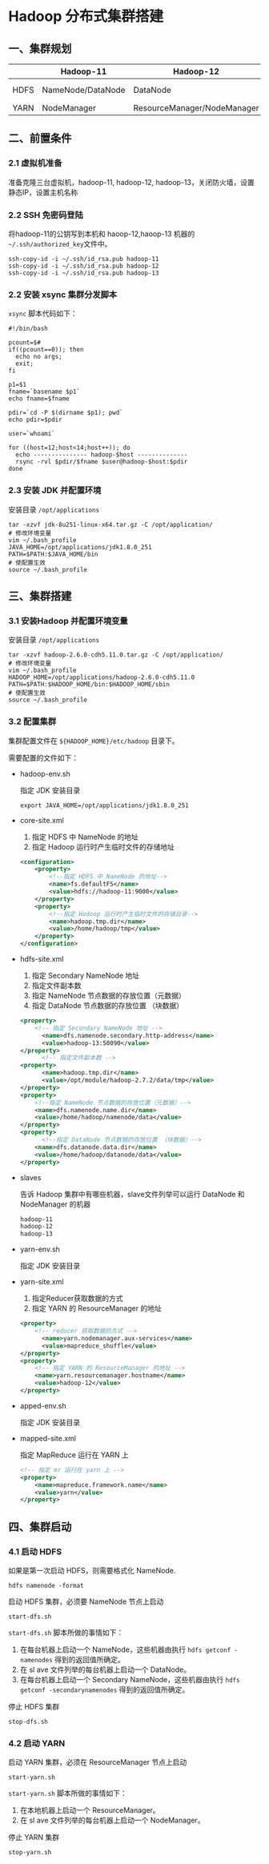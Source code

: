# Hadoop 分布式集群搭建

## 一、集群规划

|      | Hadoop-11         | Hadoop-12                   | Hadoop-13          |
| ---- | ----------------- | --------------------------- | ------------------ |
| HDFS | NameNode/DataNode | DataNode                    | Secondary NameNode |
| YARN | NodeManager       | ResourceManager/NodeManager | NodeManager        |

## 二、前置条件

### 2.1 虚拟机准备

准备克隆三台虚拟机，hadoop-11, hadoop-12, hadoop-13，关闭防火墙，设置静态IP，设置主机名称

### 2.2 SSH 免密码登陆

将hadoop-11的公钥写到本机和 haoop-12,haoop-13 机器的`~/.ssh/authorized_key`文件中。

```shell
ssh-copy-id -i ~/.ssh/id_rsa.pub hadoop-11
ssh-copy-id -i ~/.ssh/id_rsa.pub hadoop-12
ssh-copy-id -i ~/.ssh/id_rsa.pub hadoop-13
```

### 2.2 安装 xsync 集群分发脚本

`xsync` 脚本代码如下：

```shell
#!/bin/bash

pcount=$#
if((pcount==0)); then
  echo no args;
  exit;
fi

p1=$1
fname=`basename $p1`
echo fname=$fname

pdir=`cd -P $(dirname $p1); pwd`
echo pdir=$pdir

user=`whoami`

for ((host=12;host<14;host++)); do
  echo --------------- hadoop-$host --------------
  rsync -rvl $pdir/$fname $user@hadoop-$host:$pdir
done
```

### 2.3 安装 JDK 并配置环境

安装目录 `/opt/applications`

```shell
tar -xzvf jdk-8u251-linux-x64.tar.gz -C /opt/application/
# 修改环境变量
vim ~/.bash_profile
JAVA_HOME=/opt/applications/jdk1.8.0_251
PATH=$PATH:$JAVA_HOME/bin
# 使配置生效
source ~/.bash_profile
```

## 三、集群搭建

### 3.1 安装Hadoop 并配置环境变量

安装目录 `/opt/applications`

```shell
tar -xzvf hadoop-2.6.0-cdh5.11.0.tar.gz -C /opt/application/
# 修改环境变量
vim ~/.bash_profile
HADOOP_HOME=/opt/applications/hadoop-2.6.0-cdh5.11.0
PATH=$PATH:$HADOOP_HOME/bin:$HADOOP_HOME/sbin
# 使配置生效
source ~/.bash_profile
```

### 3.2 配置集群

集群配置文件在 `${HADOOP_HOME}/etc/hadoop` 目录下。

需要配置的文件如下：

* hadoop-env.sh

  指定 JDK 安装目录

  ```shell
  export JAVA_HOME=/opt/applications/jdk1.8.0_251
  ```

* core-site.xml

  1. 指定 HDFS 中 NameNode 的地址
  2. 指定 Hadoop 运行时产生临时文件的存储地址

  ```xml
  <configuration>
      <property>
          <!--指定 HDFS 中 NameNode 的地址-->
          <name>fs.defaultFS</name>
          <value>hdfs://hadoop-11:9000</value>
      </property>
      <property>
          <!--指定 Hadoop 运行时产生临时文件的存储目录-->
          <name>hadoop.tmp.dir</name>
          <value>/home/hadoop/tmp</value>
      </property>
  </configuration>
  ```

* hdfs-site.xml

  1. 指定 Secondary NameNode 地址
  2. 指定文件副本数
  3. 指定 NameNode 节点数据的存放位置（元数据）
  4. 指定 DataNode 节点数据的存放位置 （块数据）

  ```xml
  <property> 
      <!-- 指定 Secondary NameNode 地址 -->
    	<name>dfs.namenode.secondary.http-address</name> 
     	<value>hadoop-13:50090</value>
  </property>
  		<!-- 指定文件副本数 --> 
  <property>
  		<name>hadoop.tmp.dir</name>
  		<value>/opt/module/hadoop-2.7.2/data/tmp</value> 
  </property>
  <property>
      <!--指定 NameNode 节点数据的存放位置（元数据）-->
      <name>dfs.namenode.name.dir</name>
      <value>/home/hadoop/namenode/data</value>
  </property>
  <property>
        <!--指定 DataNode 节点数据的存放位置 （块数据）-->
      <name>dfs.datanode.data.dir</name>
      <value>/home/hadoop/datanode/data</value>
  </property>
  ```

* slaves

  告诉 Hadoop 集群中有哪些机器，slave文件列举可以运行 DataNode 和 NodeManager 的机器

  ```xml
  hadoop-11
  hadoop-12
  hadoop-13
  ```

* yarn-env.sh

  指定 JDK 安装目录

* yarn-site.xml

  1. 指定Reducer获取数据的方式
  2. 指定 YARN 的 ResourceManager 的地址

  ```xml
  <property>
      <!-- reducer 获取数据的方式 --> 
  		<name>yarn.nodemanager.aux-services</name>
  		<value>mapreduce_shuffle</value> 
  </property>
  <property>
      <!-- 指定 YARN 的 ResourceManager 的地址 --> 
      <name>yarn.resourcemanager.hostname</name>
      <value>hadoop-12</value> 
  </property>
  ```

* apped-env.sh

  指定 JDK 安装目录

* mapped-site.xml

  指定 MapReduce 运行在 YARN 上

  ```xml
  <!-- 指定 mr 运行在 yarn 上 -->
  <property>
      <name>mapreduce.framework.name</name>
      <value>yarn</value>
  </property>
  ```

## 四、集群启动

### 4.1 启动 HDFS 

如果是第一次启动 HDFS，则需要格式化 NameNode.

```shll
hdfs namenode -format
```

启动 HDFS 集群，必须要 NameNode 节点上启动

```shell
start-dfs.sh
```

`start-dfs.sh` 脚本所做的事情如下：

1. 在每台机器上启动一个 NameNode，这些机器由执行 `hdfs getconf -namenodes` 得到的返回值所确定。
2. 在 sl ave 文件列举的每台机器上启动一个 DataNode。
3. 在每台机器上启动一个 Secondary NameNode，这些机器由执行 `hdfs getconf -secondarynamenodes` 得到的返回值所确定。

停止 HDFS 集群

```shll
stop-dfs.sh
```

### 4.2 启动 YARN

启动 YARN 集群，必须在 ResourceManager 节点上启动

```shll
start-yarn.sh
```

`start-yarn.sh` 脚本所做的事情如下：

1. 在本地机器上启动一个 ResourceManager。
2. 在 sl ave 文件列举的每台机器上启动一个 NodeManager。

停止 YARN 集群

```shell
stop-yarn.sh
```

